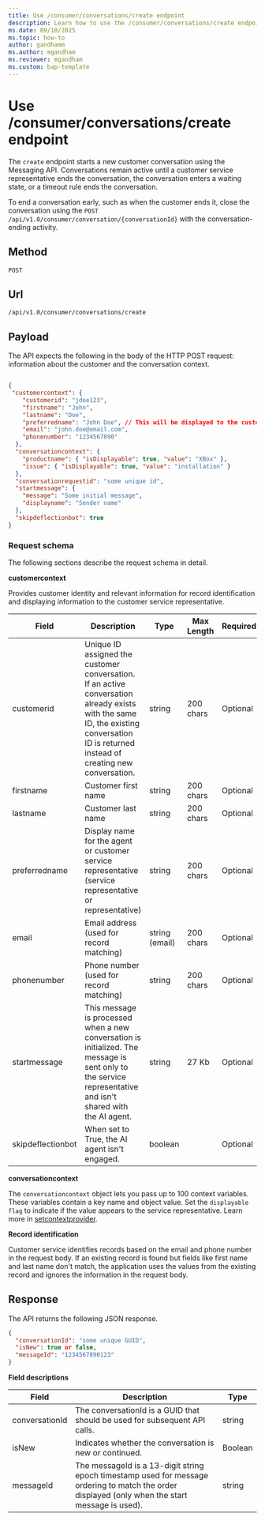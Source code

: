 ```yaml
---
title: Use /consumer/conversations/create endpoint
description: Learn how to use the /consumer/conversations/create endpoint in Dynamics 365 Customer Service and Dynamics 365 Contact Center to start customer conversations with messaging APIs.
ms.date: 09/10/2025
ms.topic: how-to
author: gandhamm
ms.author: mgandham
ms.reviewer: mgandham
ms.custom: bap-template
---
```



# Use /consumer/conversations/create endpoint

The `create` endpoint starts a new customer conversation using the Messaging API. Conversations remain active until a customer service representative ends the conversation, the conversation enters a waiting state, or a timeout rule ends the conversation.

 To end a conversation early, such as when the customer ends it, close the conversation using the `POST /api/v1.0/consumer/conversation/{conversationId}` with the conversation-ending activity. 


## Method

`POST`

## Url

`/api/v1.0/consumer/conversations/create`

## Payload

The API expects the following in the body of the HTTP POST request: information about the customer and the conversation context.

```json

{
 "customercontext": {
    "customerid": "jdoe123",
    "firstname": "John",
    "lastname": "Doe",
    "preferredname": "John Doe", // This will be displayed to the customer service representative
    "email": "john.doe@email.com",
    "phonenumber": "1234567890"
  },
  "conversationcontext": {
    "productname": { "isDisplayable": true, "value": "XBox" },
    "issue": { "isDisplayable": true, "value": "installation" }
  },
  "conversationrequestid": "some unique id",
  "startmessage": {
    "message": "Some initial message",
    "displayname": "Sender name"
  },
  "skipdeflectionbot": true
}

```

### Request schema

The following sections describe the request schema in detail.

**customercontext**

Provides customer identity and relevant information for record identification and displaying information to the customer service representative.

| Field           | Description                              | Type             | Max Length | Required |
| --------------- | ---------------------------------------- | ---------------- | ---------- | -------- |
| customerid    | Unique ID assigned the customer conversation. If an active conversation already exists with the same ID, the existing conversation ID is returned instead of creating new conversation.      | string         | 200 chars  | Optional        |
| firstname     | Customer first name                      | string         | 200 chars  | Optional       |
| lastname      | Customer last name                       | string         | 200 chars  | Optional        |
| preferredname | Display name for the agent or customer service representative (service representative or representative)           | string         | 200 chars  | Optional        |
| email         | Email address (used for record matching) | string (email) | 200 chars  | Optional        |
| phonenumber   | Phone number (used for record matching)  | string         | 200 chars  | Optional        |
| startmessage   | This message is processed when a new conversation is initialized. The message is sent only to the service representative and isn't shared with the AI agent.  | string         | 27 Kb  | Optional        |
| skipdeflectionbot   | When set to True, the AI agent isn't engaged.  | boolean         |   | Optional       |



**conversationcontext**

 The `conversationcontext` object lets you pass up to 100 context variables. These variables contain a key name and object value. Set the `displayable flag` to indicate if the value appears to the service representative. Learn more in [setcontextprovider](/dynamics365/customer-service/develop/reference/methods/setcontextprovider). 


**Record identification**

 Customer service identifies records based on the email and phone number in the request body. If an existing record is found but fields like first name and last name don't match, the application uses the values from the existing record and ignores the information in the request body.

## Response

The API returns the following JSON response. 

```json
{
  "conversationId": "some unique GUID",
  "isNew": true or false,
  "messageId": "1234567890123"
}
```

**Field descriptions**

| Field | Description | Type |
|-------|-------------|------|
| conversationId | The conversationId is a GUID that should be used for subsequent API calls. | string |
| isNew | Indicates whether the conversation is new or continued. | Boolean |
| messageId | The messageId is a 13-digit string epoch timestamp used for message ordering to match the order displayed (only when the start message is used). | string |